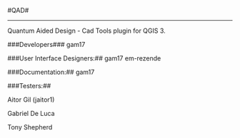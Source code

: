 #QAD#


----------

Quantum Aided Design - Cad Tools plugin for QGIS 3.

###Developers###
gam17

###User Interface Designers:##
gam17
em-rezende

###Documentation:##
gam17

###Testers:##

Aitor Gil (jaitor1)

Gabriel De Luca

Tony Shepherd
